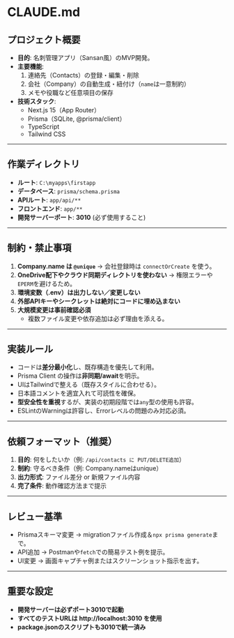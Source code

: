# CLAUDE.md

## プロジェクト概要
- **目的**: 名刺管理アプリ（Sansan風）のMVP開発。
- **主要機能**:
  1. 連絡先（Contacts）の登録・編集・削除
  2. 会社（Company）の自動生成・紐付け（`name`は一意制約）
  3. メモや役職など任意項目の保存
- **技術スタック**:
  - Next.js 15（App Router）
  - Prisma（SQLite, @prisma/client）
  - TypeScript
  - Tailwind CSS

---

## 作業ディレクトリ
- **ルート**: `C:\myapps\firstapp`
- **データベース**: `prisma/schema.prisma`
- **APIルート**: `app/api/**`
- **フロントエンド**: `app/**`
- **開発サーバーポート**: **3010** (必ず使用すること)

---

## 制約・禁止事項
1. **Company.name は `@unique`**
   → 会社登録時は `connectOrCreate` を使う。
2. **OneDrive配下やクラウド同期ディレクトリを使わない**
   → 権限エラーや`EPERM`を避けるため。
3. **環境変数（.env）は出力しない／変更しない**
4. **外部APIキーやシークレットは絶対にコードに埋め込まない**
5. **大規模変更は事前確認必須**
   - 複数ファイル変更や依存追加は必ず理由を添える。

---

## 実装ルール
- コードは**差分最小化**し、既存構造を優先して利用。
- Prisma Client の操作は**非同期/await**を明示。
- UIはTailwindで整える（既存スタイルに合わせる）。
- 日本語コメントを適宜入れて可読性を確保。
- **型安全性を重視**するが、実装の初期段階では`any`型の使用も許容。
- ESLintのWarningは許容し、Errorレベルの問題のみ対応必須。

---

## 依頼フォーマット（推奨）
1. **目的**: 何をしたいか（例: `/api/contacts に PUT/DELETE追加`）
2. **制約**: 守るべき条件（例: Company.nameはunique）
3. **出力形式**: ファイル差分 or 新規ファイル内容
4. **完了条件**: 動作確認方法まで提示

---

## レビュー基準
- Prismaスキーマ変更 → migrationファイル作成＆`npx prisma generate`まで。
- API追加 → Postmanや`fetch`での簡易テスト例を提示。
- UI変更 → 画面キャプチャ例またはスクリーンショット指示を出す。

---

## 重要な設定
- **開発サーバーは必ずポート3010で起動**
- **すべてのテストURLは http://localhost:3010 を使用**
- **package.jsonのスクリプトも3010で統一済み**

